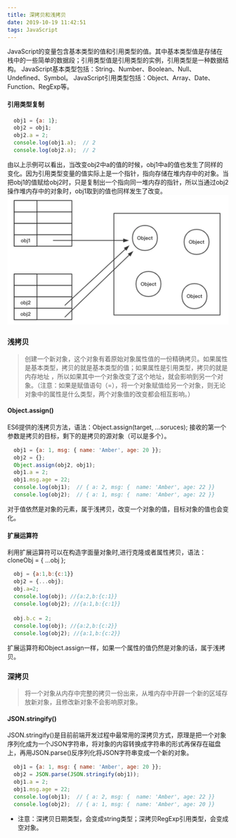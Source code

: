 ```yaml
---
title: 深拷贝和浅拷贝
date: 2019-10-19 11:42:51
tags: JavaScript
---
```

JavaScript的变量包含基本类型的值和引用类型的值。其中基本类型值是存储在栈中的一些简单的数据段；引用类型值是引用类型的实例，引用类型是一种数据结构。
JavaScript基本类型包括：String、Number、Boolean、Null、Undefined、Symbol。
JavaScript引用类型包括：Object、Array、Date、Function、RegExp等。

#### 引用类型复制
```js
  obj1 = {a: 1};
  obj2 = obj1;
  obj2.a = 2;
  console.log(obj1.a);  // 2
  console.log(obj2.a);  // 2
```
<!-- more -->
由以上示例可以看出，当改变obj2中a的值的时候，obj1中a的值也发生了同样的变化。因为引用类型变量的值实际上是一个指针，指向存储在堆内存中的对象。当把obj1的值赋给obj2时，只是复制出一个指向同一堆内存的指针，所以当通过obj2操作堆内存中的对象时，obj1取到的值也同样发生了改变。
<img src="./深拷贝和浅拷贝/对象复制.png" />

### 浅拷贝
> 创建一个新对象，这个对象有着原始对象属性值的一份精确拷贝。如果属性是基本类型，拷贝的就是基本类型的值；如果属性是引用类型，拷贝的就是内存地址 ，所以如果其中一个对象改变了这个地址，就会影响到另一个对象。（注意：如果是赋值语句（=），将一个对象赋值给另一个对象，则无论对象中的属性是什么类型，两个对象值的改变都会相互影响。）
#### Object.assign()
ES6提供的浅拷贝方法，语法：Object.assign(target, ...soruces);
接收的第一个参数是拷贝的目标，剩下的是拷贝的源对象（可以是多个）。
```js
  obj1 = {a: 1, msg: { name: 'Amber', age: 20 }};
  obj2 = {};
  Object.assign(obj2, obj1);
  obj1.a = 2;
  obj1.msg.age = 22;
  console.log(obj1);  // { a: 2, msg: {  name: 'Amber', age: 22 }}
  console.log(obj2);  // { a: 1, msg: {  name: 'Amber', age: 22 }}
```
对于值依然是对象的元素，属于浅拷贝，改变一个对象的值，目标对象的值也会变化。
#### 扩展运算符
利用扩展运算符可以在构造字面量对象时,进行克隆或者属性拷贝，语法：cloneObj = { ...obj };
```js
  obj = {a:1,b:{c:1}}
  obj2 = {...obj};
  obj.a=2;
  console.log(obj); //{a:2,b:{c:1}}
  console.log(obj2); //{a:1,b:{c:1}}

  obj.b.c = 2;
  console.log(obj); //{a:2,b:{c:2}}
  console.log(obj2); //{a:1,b:{c:2}}
```
扩展运算符和Object.assign一样，如果一个属性的值仍然是对象的话，属于浅拷贝。
### 深拷贝
> 将一个对象从内存中完整的拷贝一份出来，从堆内存中开辟一个新的区域存放新对象，且修改新对象不会影响原对象。
#### JSON.stringify()
JSON.stringify()是目前前端开发过程中最常用的深拷贝方式，原理是把一个对象序列化成为一个JSON字符串，将对象的内容转换成字符串的形式再保存在磁盘上，再用JSON.parse()反序列化将JSON字符串变成一个新的对象。
```js 
  obj1 = {a: 1, msg: { name: 'Amber', age: 20 }};
  obj2 = JSON.parse(JSON.stringify(obj1));
  obj1.a = 2;
  obj1.msg.age = 22;
  console.log(obj1);  // { a: 2, msg: {  name: 'Amber', age: 22 }}
  console.log(obj2);  // { a: 1, msg: {  name: 'Amber', age: 20 }}
```
* 注意：深拷贝日期类型，会变成string类型；深拷贝RegExp引用类型，会变成空对象。